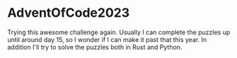 # AdventOfCode2023
Trying this awesome challenge again. Usually I can complete the puzzles up until around day 15, so I wonder if I can make it past that this year. In addition I'll try to solve the puzzles both in Rust and Python.
